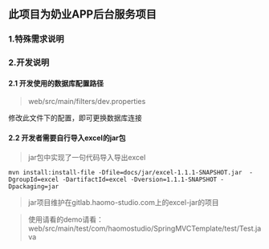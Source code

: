 ## 此项目为奶业APP后台服务项目

### 1.特殊需求说明

### 2.开发说明
#### 2.1 开发使用的数据库配置路径

 > web/src/main/filters/dev.properties
 
 修改此文件下的配置，即可更换数据库连接


#### 2.2  开发者需要自行导入excel的jar包

>jar包中实现了一句代码导入导出excel

```
mvn install:install-file -Dfile=docs/jar/excel-1.1.1-SNAPSHOT.jar  -DgroupId=excel -DartifactId=excel -Dversion=1.1.1-SNAPSHOT -Dpackaging=jar 

```

>jar项目维护在gitlab.haomo-studio.com上的excel-jar的项目 

>使用请看的demo请看：web/src/main/test/com/haomostudio/SpringMVCTemplate/test/Test.java

